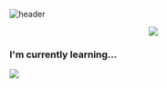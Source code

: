 ![header](https://capsule-render.vercel.app/api?type=soft&text=Yang's%20Github&color=auto&animation=fadeIn)
<br>

<div align="center">
  <a href="https://github.com/yangda10/github-readme-stats">
    <img align="center" src="https://github-readme-stats.vercel.app/api/top-langs/?username=yangda10&layout=compact" />
  </a>
</div>

<div>
  <h3>I'm currently learning...</h3>
  <img src="https://img.shields.io/badge/javascript-F7DF1E.svg?&style=for-the-badge&logo=javascript"
</div>

<!--
**yangda10/yangda10** is a ✨ _special_ ✨ repository because its `README.md` (this file) appears on your GitHub profile.

Here are some ideas to get you started:

- 🔭 I’m currently working on ...
- 🌱 I’m currently learning ...
- 👯 I’m looking to collaborate on ...
- 🤔 I’m looking for help with ...
- 💬 Ask me about ...
- 📫 How to reach me: ...
- 😄 Pronouns: ...
- ⚡ Fun fact: ...
-->

